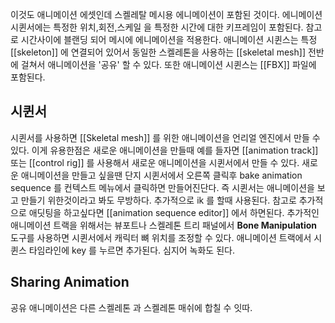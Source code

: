이것도 애니메이션 에셋인데 스켈레탈 메시용 에니메이션이 포함된 것이다.
에니메이션 시퀸서에는 특정한 위치,회전,스케일 을 특정한 시간에 대한 키프레임이 포함된다.
참고로 시간사이에 블랜딩 되어 메시에 에니메이션을 적용한다.
애니메이션 시퀸스는 특정 [[skeleton]] 에 연결되어 있어서 동일한 스켈레톤을 사용하는 [[skeletal mesh]] 전반에 걸쳐서 애니메이션을 '공유' 할 수 있다.
또한 애니메이션 시퀸스는 [[FBX]] 파일에 포함된다. 
## 시퀸서
시퀸서를 사용하면 [[Skeletal mesh]] 를 위한 애니메이션을 언리얼 엔진에서 만들 수 있다. 이게 유용한점은 새로운 애니메이션을 만들때 예를 들자면 [[animation track]] 또는 [[control rig]] 를 사용해서 새로운 애니메이션을 시퀸서에서 만들 수 있다.
새로운 애니메이션을 만들고 싶을땐 단지 시퀸서에서 오른쪽 클릭후 bake animation sequence 를 컨텍스트 메뉴에서 클릭하면 만들어진단다.
즉 시퀸서는 애니메이션을 보고 만들기 위한것이라고 봐도 무방하다.
추가적으로 ik 를 할때 사용된다.
참고로 추가적으로 애딧팅을 하고싶다면 [[animation sequence editor]] 에서 하면된다.
추가적인 애니메이션 트랙을 위해서는 뷰포트나 스켈레톤 트리 패널에서 **Bone Manipulation** 도구를 사용하면 시퀸서에서 캐릭터 뼈 위치를 조정할 수 있다.
애니메이션 트랙에서 시퀸스 타임라인에 key 를 누르면 추가된다. 
심지어 녹화도 된다. 
## Sharing Animation
공유 애니메이션은 다른 스켈레톤 과 스켈레톤 매쉬에 합칠 수 잇따. 